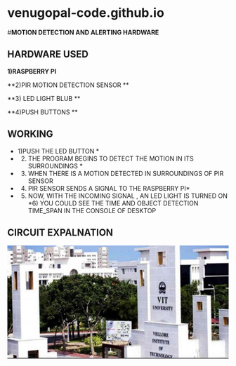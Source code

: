 # venugopal-code.github.io
#**MOTION DETECTION AND ALERTING HARDWARE**

## HARDWARE USED

**1)RASPBERRY PI**

**2)PIR MOTION DETECTION SENSOR **

**3) LED LIGHT BLUB **

**4)PUSH BUTTONS **

## WORKING 
* 1)PUSH THE LED BUTTON *
* 2) THE PROGRAM BEGINS TO DETECT THE MOTION IN ITS SURROUNDINGS *
* 3) WHEN THERE IS A MOTION DETECTED IN SURROUNDINGS OF PIR SENSOR
* 4) PIR SENSOR SENDS A SIGNAL TO THE RASPBERRY PI*
* 5) NOW, WITH THE INCOMING SIGNAL , AN LED LIGHT IS TURNED ON
*6) YOU COULD SEE THE TIME AND OBJECT DETECTION TIME_SPAN IN THE CONSOLE OF DESKTOP

## CIRCUIT EXPALNATION

![IMAGE](https://github.com/venugopal-code/venugopal-code.github.io/blob/master/pics/maingate.PNG)
